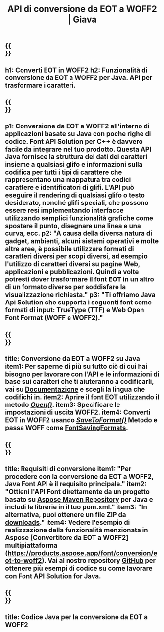 ﻿---
translation: true
template: /_templates/conversion-child-java.md
title: API di conversione da EOT a WOFF2 | Giava
description: Converti EOT in WOFF2 utilizzando l'API Java su Windows e Linux. Integra questa funzionalità di conversione dei caratteri EOT in WOFF2 nativa nella tua soluzione.
keywords: da eot a woff2 java api, eot2woff2 soluzione java, eot a woff2 java
url: /java/conversion/eot-to-woff2/
family: font
platformtag: java
feature: conversion
informat: EOT
outformat: WOFF2
faq: faqchild
otherformats: TTF WOFF
---

{{<section banner>}}
---
h1: Converti EOT in WOFF2
h2: Funzionalità di conversione da EOT a WOFF2 per Java. API per trasformare i caratteri.
---

{{<section overview>}}
---
p1: Conversione da EOT a WOFF2 all'interno di applicazioni basate su Java con poche righe di codice. Font API Solution per С++ è davvero facile da integrare nel tuo prodotto. Questa API Java fornisce la struttura dei dati dei caratteri insieme a qualsiasi glifo e informazioni sulla codifica per tutti i tipi di carattere che rappresentano una mappatura tra codici carattere e identificatori di glifi. L'API può eseguire il rendering di qualsiasi glifo o testo desiderato, nonché glifi speciali, che possono essere resi implementando interfacce utilizzando semplici funzionalità grafiche come spostare il punto, disegnare una linea e una curva, ecc.
p2: "A causa della diversa natura di gadget, ambienti, alcuni sistemi operativi e molte altre aree, è possibile utilizzare formati di caratteri diversi per scopi diversi, ad esempio l'utilizzo di caratteri diversi su pagine Web, applicazioni e pubblicazioni. Quindi a volte potresti dover trasformare il font EOT in un altro di un formato diverso per soddisfare la visualizzazione richiesta."
p3: "Ti offriamo Java Api Solution che supporta i seguenti font come formati di input: TrueType (TTF) e Web Open Font Format (WOFF e WOFF2)."
---

{{<section feature1>}}
---
title: Conversione da EOT a WOFF2 su Java
item1: Per saperne di più su tutto ciò di cui hai bisogno per lavorare con l'API e le informazioni di base sui caratteri che ti aiuteranno a codificarli, vai su [Documentazione](https://docs.aspose.com/font/) e scegli la lingua che codifichi in.
item2: Aprire il font EOT utilizzando il metodo [*Open()*](https://reference.aspose.com/font/java/com.aspose.font/Font#open-com.aspose.font.FontDefinition-).
item3: Specificare le impostazioni di uscita WOFF2.
item4: Converti EOT in WOFF2 usando [*SaveToFormat()*](https://reference.aspose.com/font/java/com.aspose.font/Font#saveToFormat-java.io.OutputStream-com.aspose.font.FontSavingFormats-) Metodo e passa WOFF come [FontSavingFormats](https://reference.aspose.com/font/java/com.aspose.font/FontSavingFormats).
---

{{<section feature2>}}
---
title: Requisiti di conversione
item1: "Per procedere con la conversione da EOT a WOFF2, Java Font API è il requisito principale."
item2: "Ottieni l'API Font direttamente da un progetto basato su [Aspose Maven Repository](https://repository.aspose.com/font/) per Java e includi le librerie in il tuo pom.xml."
item3: "In alternativa, puoi ottenere un file ZIP da [downloads](https://releases.aspose.com/font/java/)."
item4: Vedere l'esempio di realizzazione della funzionalità menzionata in Aspose [Convertitore da EOT a WOFF2] multipiattaforma (https://products.aspose.app/font/conversion/eot-to-woff2). Vai al nostro repository [GitHub](https://github.com/aspose-font/Aspose.Font-Documentation/tree/master/java-examples) per ottenere più esempi di codice su come lavorare con Font API Solution for Java.
---

{{<section codeexample>}}
---
title: Codice Java per la conversione da EOT a WOFF2
---
